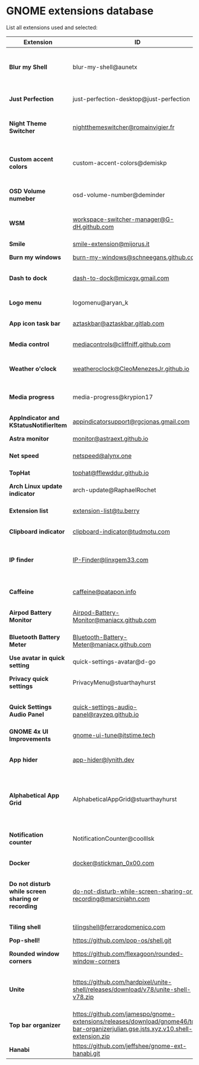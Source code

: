 # GNOME extensions database
List all extensions used and selected:

| Extension                                            | ID                                                                                                                                 | Description                                           | Used?                              |
| ---------------------------------------------------- | ---------------------------------------------------------------------------------------------------------------------------------- | ----------------------------------------------------- | ---------------------------------- |
| **Blur my Shell**                                    | blur-my-shell@aunetx                                                                                                               | Blur effect across the DE                             | Yes/No (Depends on the system GPU) |
| **Just Perfection**                                  | just-perfection-desktop@just-perfection                                                                                            | Personalize top bar and DE behaivor                   | Yes                                |
| **Night Theme Switcher**                             | nightthemeswitcher@romainvigier.fr                                                                                                 | Switch between light and dark theme                   | Yes                                |
| **Custom accent colors**                             | custom-accent-colors@demiskp                                                                                                       | Change default theme accent colors                    | Yes                                |
| **OSD Volume numeber**                               | osd-volume-number@deminder                                                                                                         | Volume % in the OSD notification                      | Yes                                |
| **WSM**                                              | workspace-switcher-manager@G-dH.github.com                                                                                         | Workspace switcher (`super + TAB`)                    | Yes                                |
| **Smile**                                            | smile-extension@mijorus.it                                                                                                         | Emoji picker                                          | Yes                                |
| **Burn my windows**                                  | burn-my-windows@schneegans.github.com                                                                                              | Windows effect                                        | Yes                                |
| **Dash to dock**                                     | dash-to-dock@micxgx.gmail.com                                                                                                      | Show dock in the desktop                              | No                                 |
| **Logo menu**                                        | logomenu@aryan_k                                                                                                                   | System logo in the top bar                            | Yes                                |
| **App icon task bar**                                | aztaskbar@aztaskbar.gitlab.com                                                                                                     | App icon in task bar                                  | No                                 |
| **Media control**                                    | mediacontrols@cliffniff.github.com                                                                                                 | Media control in top bar                              | Yes                                |
| **Weather o'clock**                                  | weatheroclock@CleoMenezesJr.github.io                                                                                              | Weather status in the clock icon                      | Yes                                |
| **Media progress**                                   | media-progress@krypion17                                                                                                           | Add media progress in the notification                | No                                 |
| **AppIndicator and KStatusNotifierItem**             | appindicatorsupport@rgcjonas.gmail.com                                                                                             | System tray                                           | Yes                                |
| **Astra monitor**                                    | monitor@astraext.github.io                                                                                                         | Resource monitor                                      | Yes                                |
| **Net speed**                                        | netspeed@alynx.one                                                                                                                 | Network speed                                         | No                                 |
| **TopHat**                                           | tophat@fflewddur.github.io                                                                                                         | Resource monitor                                      | No                                 |
| **Arch Linux update indicator**                      | arch-update@RaphaelRochet                                                                                                          | Update indicator                                      | Yes                                |
| **Extension list**                                   | extension-list@tu.berry                                                                                                            | Show list of extension in top bar                     | No                                 |
| **Clipboard indicator**                              | clipboard-indicator@tudmotu.com                                                                                                    | Clipboard in top bar                                  | Yes                                |
| **IP finder**                                        | IP-Finder@linxgem33.com                                                                                                            | Show network properties and localization              | Yes                                |
| **Caffeine**                                         | caffeine@patapon.info                                                                                                              | Do not suspend the system                             | Yes                                |
| **Airpod Battery Monitor**                           | Airpod-Battery-Monitor@maniacx.github.com                                                                                          | Air pods battery indicator                            | Yes                                |
| **Bluetooth Battery Meter**                          | Bluetooth-Battery-Meter@maniacx.github.com                                                                                         | Bluetooth battery indicator                           | Yes                                |
| **Use avatar in quick setting**                      | quick-settings-avatar@d-go                                                                                                         | Show avatar in QS                                     | Yes                                |
| **Privacy quick settings**                           | PrivacyMenu@stuarthayhurst                                                                                                         | Show privacy togle in QS                              | Yes                                |
| **Quick Settings Audio Panel**                       | quick-settings-audio-panel@rayzeq.github.io                                                                                        | Separate audio control in QS                          | Yes                                |
| **GNOME 4x UI Improvements**                         | gnome-ui-tune@itstime.tech                                                                                                         | Improve GNOME UI                                      | Yes                                |
| **App hider**                                        | app-hider@lynith.dev                                                                                                               | Hide useless  desktop entry                           | Yes                                |
| **Alphabetical App Grid**                            | AlphabeticalAppGrid@stuarthayhurst                                                                                                 | Reorder application in the GNOME application launcher | Yes                                |
| **Notification counter**                             | NotificationCounter@coolllsk                                                                                                       | Show number of pending notifications                  | Yes                                |
| **Docker**                                           | docker@stickman_0x00.com                                                                                                           | Control docker                                        | No                                 |
| **Do not disturb while screen sharing or recording** | do-not-disturb-while-screen-sharing-or-recording@marcinjahn.com                                                                    | Do not disturb while screen sharing or recording      | Yes                                |
| **Tiling shell**                                     | tilingshell@ferrarodomenico.com                                                                                                    | Tiling like win11                                     | Yes/No                             |
| **Pop-shell!**                                       | https://github.com/pop-os/shell.git                                                                                                | Tiling WM                                             | Yes/No                             |
| **Rounded window corners**                           | https://github.com/flexagoon/rounded-window-corners                                                                                | Round application corners                             | Yes                                |
| **Unite**                                            | https://github.com/hardpixel/unite-shell/releases/download/v78/unite-shell-v78.zip                                                 | Some additional tweak for top bar and title bar       | Yes                                |
| **Top bar organizer**                                | https://github.com/jamespo/gnome-extensions/releases/download/gnome46/top-bar-organizerjulian.gse.jsts.xyz.v10.shell-extension.zip | Manage icon position in top bar                       | Yes                                |
| **Hanabi**                                           | https://github.com/jeffshee/gnome-ext-hanabi.git                                                                                   | Animated wallpaper                                    | Yes/No                             |

